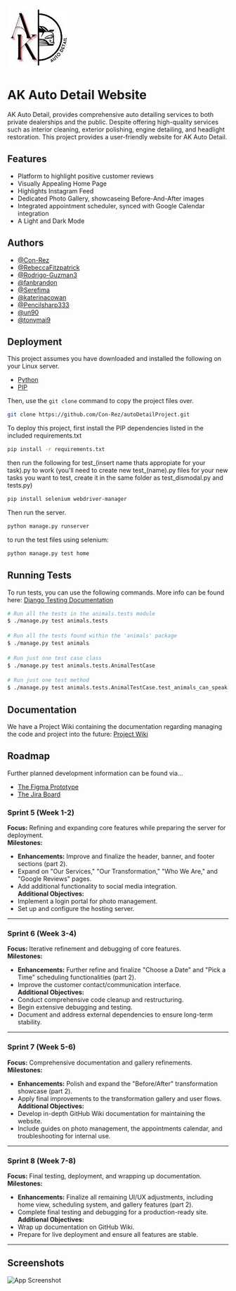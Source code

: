 
![Logo](https://github.com/Con-Rez/autoDetailProject/blob/main/apps/home/static/imgs/logo.jpg?raw=true)


# AK Auto Detail Website

AK Auto Detail, provides comprehensive auto detailing services to both private dealerships and the public. Despite offering high-quality services such as interior cleaning, exterior polishing, engine detailing, and headlight restoration. This project provides a user-friendly website for AK Auto Detail. 






## Features

- Platform to highlight positive customer reviews
- Visually Appealing Home Page
- Highlights Instagram Feed
- Dedicated Photo Gallery, showcaseing Before-And-After images
- Integrated appointment scheduler, synced with Google Calendar integration
- A Light and Dark Mode


## Authors

- [@Con-Rez](https://github.com/Con-Rez)
- [@RebeccaFitzpatrick](https://github.com/RebeccaFitzpatrick)
- [@Rodrigo-Guzman3](https://github.com/Rodrigo-Guzman3)
- [@fanbrandon](https://github.com/fanbrandon)
- [@Serefima](https://github.com/Serefima)
- [@katerinacowan](https://github.com/katerinacowan)
- [@Pencilsharp333](https://github.com/Pencilsharp333)
- [@un90](https://github.com/un90)
- [@tonymai9](https://github.com/tonymai9)

## Deployment

This project assumes you have downloaded and installed the following on your Linux server.

- [Python](https://www.python.org/downloads/)
- [PIP](https://pip.pypa.io/en/stable/installation/)

Then, use the `git clone` command to copy the project files over.

```bash
git clone https://github.com/Con-Rez/autoDetailProject.git
```

To deploy this project, first install the PIP dependencies listed in the included requirements.txt

```bash
pip install -r requirements.txt
```

then run the following for test_(insert name thats appropiate for your task).py to work (you'll need to create new test_(name).py files for your new tasks you want to test, create it in the same folder as test_dismodal.py and tests.py)
```bash
pip install selenium webdriver-manager
```

Then run the server.

```bash
python manage.py runserver
```

to run the test files using selenium:
```bash
python manage.py test home
```

## Running Tests

To run tests, you can use the following commands. More info can be found here: [Django Testing Documentation](https://docs.djangoproject.com/en/5.1/topics/testing/overview/)

```bash
# Run all the tests in the animals.tests module
$ ./manage.py test animals.tests

# Run all the tests found within the 'animals' package
$ ./manage.py test animals

# Run just one test case class
$ ./manage.py test animals.tests.AnimalTestCase

# Run just one test method
$ ./manage.py test animals.tests.AnimalTestCase.test_animals_can_speak
```


## Documentation

We have a Project Wiki containing the documentation regarding managing the code and project into the future: [Project Wiki](https://github.com/Con-Rez/autoDetailProject/wiki)


## Roadmap

Further planned development information can be found via...
- [The Figma Prototype](https://www.figma.com/design/n5vPLWYCKmbhHrYgbkFscb/Detail-shop-mockup?node-id=0-1&t=g3LebtGtZ8f6anEN-1)
- [The Jira Board](https://zeros-and-ones.atlassian.net/jira/software/projects/SCRUM/boards/1)

### Sprint 5 (Week 1-2)
**Focus:** Refining and expanding core features while preparing the server for deployment.  
**Milestones:**
- **Enhancements:** Improve and finalize the header, banner, and footer sections (part 2).
- Expand on "Our Services," "Our Transformation," "Who We Are," and "Google Reviews" pages.
- Add additional functionality to social media integration.  
**Additional Objectives:**
- Implement a login portal for photo management.
- Set up and configure the hosting server.

---

### Sprint 6 (Week 3-4)
**Focus:** Iterative refinement and debugging of core features.  
**Milestones:**
- **Enhancements:** Further refine and finalize "Choose a Date" and "Pick a Time" scheduling functionalities (part 2).
- Improve the customer contact/communication interface.  
**Additional Objectives:**
- Conduct comprehensive code cleanup and restructuring.
- Begin extensive debugging and testing.
- Document and address external dependencies to ensure long-term stability.

---

### Sprint 7 (Week 5-6)
**Focus:** Comprehensive documentation and gallery refinements.  
**Milestones:**
- **Enhancements:** Polish and expand the "Before/After" transformation showcase (part 2).
- Apply final improvements to the transformation gallery and user flows.  
**Additional Objectives:**
- Develop in-depth GitHub Wiki documentation for maintaining the website.
- Include guides on photo management, the appointments calendar, and troubleshooting for internal use.

---

### Sprint 8 (Week 7-8)
**Focus:** Final testing, deployment, and wrapping up documentation.  
**Milestones:**
- **Enhancements:** Finalize all remaining UI/UX adjustments, including home view, scheduling system, and gallery features (part 2).
- Complete final testing and debugging for a production-ready site.  
**Additional Objectives:**
- Wrap up documentation on GitHub Wiki.
- Prepare for live deployment and ensure all features are stable.

---

## Screenshots

![App Screenshot](https://github.com/Con-Rez/autoDetailProject/blob/main/websitePreviewExample.png?raw=true)

